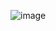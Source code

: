 ![image](https://user-images.githubusercontent.com/55869934/202781648-b3b5cb84-e387-47b4-94fb-6e0ae0fd6de5.png)
